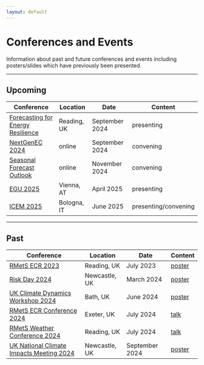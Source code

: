 ```yaml
---
layout: default
---
```


# Conferences and Events

Information about past and future conferences and events including posters/slides which have previously been presented.

---

## Upcoming

Conference | Location | Date | Content
---------|-------|--------|--------
[Forecasting for Energy Resilience](https://www.rmets.org/event/forecasting-energy-resilience#:~:text=In%20a%20changing%20climate%20landscape,utilization%20of%20renewable%20energy%20sources.) | Reading, UK | September 2024 | presenting
[NextGenEC 2024](https://research.reading.ac.uk/met-energy/next-generation-challenges-workshop/next-generation-energy-climate-modelling-2024/) | online | September 2024 | convening
[Seasonal Forecast Outlook](https://www.rmets.org/event/seasonal-forecast-outlook-energy-sector-0) | online | November 2024 | convening
[EGU 2025](https://www.egu25.eu/) | Vienna, AT | April 2025 | presenting
[ICEM 2025](https://www.wemcouncil.org/wp/icem/) | Bologna, IT | June 2025 | presenting/convening

---

## Past

Conference | Location | Date | Content
---------|-------|--------|--------
[RMetS ECR 2023](https://www.rmets.org/studentconf2023) | Reading, UK | July 2023 | [poster](RMetS_Poster_Final_BWH.pdf)
[Risk Day 2024](https://www.riskday.co.uk/2024) | Newcastle, UK | March 2024 | [poster](Risk_Day_Poster_BWH_Final.pdf)
[UK Climate Dynamics Workshop 2024](https://www.rmets.org/event/9th-uk-climate-dynamics-workshop-2024) | Bath, UK | June 2024 | [poster](Met_Away_Day_Poster_Draft_BWH_Updated.pdf)
[RMetS ECR Conference 2024](https://www.rmets.org/studentconf2024) | Exeter, UK | July 2024 | [talk](RMetS_ECR_Conference_2024_BWH.pptx)
[RMetS Weather Conference 2024](https://www.rmets.org/conference/2024) | Reading, UK | July 2024 | [talk](RMetS_AWAC_Conference_2024_BWH.pptx)
[UK National Climate Impacts Meeting 2024](https://www.rmets.org/event/4th-uk-national-climate-impacts-meeting) | Newcastle, UK | September 2024 | [poster](UK_NCIM_Poster_Draft_BWH.pdf)
